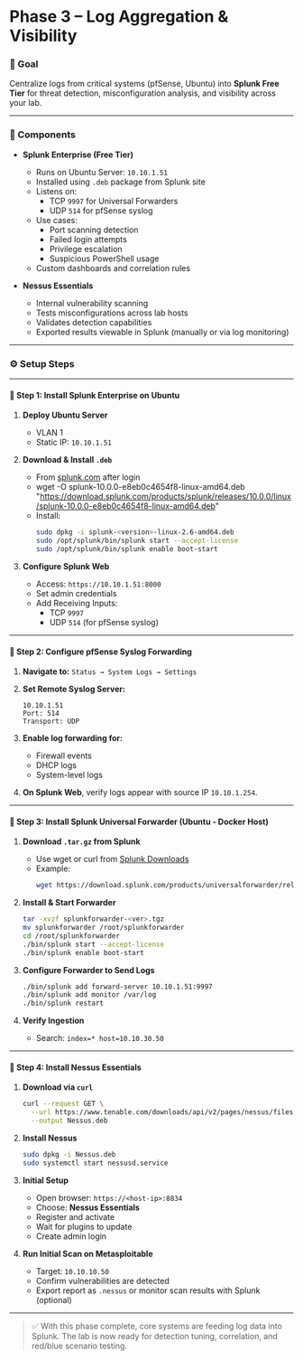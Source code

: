 # Phase 3 – Log Aggregation & Visibility

### 🎯 Goal
Centralize logs from critical systems (pfSense, Ubuntu) into **Splunk Free Tier** for threat detection, misconfiguration analysis, and visibility across your lab.

---

### 🧱 Components

- **Splunk Enterprise (Free Tier)**
  - Runs on Ubuntu Server: `10.10.1.51`
  - Installed using `.deb` package from Splunk site
  - Listens on:
    - TCP `9997` for Universal Forwarders
    - UDP `514` for pfSense syslog
  - Use cases:
    - Port scanning detection
    - Failed login attempts
    - Privilege escalation
    - Suspicious PowerShell usage
  - Custom dashboards and correlation rules

- **Nessus Essentials**
  - Internal vulnerability scanning
  - Tests misconfigurations across lab hosts
  - Validates detection capabilities
  - Exported results viewable in Splunk (manually or via log monitoring)

---

### ⚙️ Setup Steps

---

#### 🔹 Step 1: Install Splunk Enterprise on Ubuntu

1. **Deploy Ubuntu Server**
   - VLAN 1
   - Static IP: `10.10.1.51`

2. **Download & Install `.deb`**
   - From [splunk.com](https://www.splunk.com/en_us/download.html) after login
   - wget -O splunk-10.0.0-e8eb0c4654f8-linux-amd64.deb "https://download.splunk.com/products/splunk/releases/10.0.0/linux/splunk-10.0.0-e8eb0c4654f8-linux-amd64.deb"
   - Install:
     ```bash
     sudo dpkg -i splunk-<version>-linux-2.6-amd64.deb
     sudo /opt/splunk/bin/splunk start --accept-license
     sudo /opt/splunk/bin/splunk enable boot-start
     ```

3. **Configure Splunk Web**
   - Access: `https://10.10.1.51:8000`
   - Set admin credentials
   - Add Receiving Inputs:
     - TCP `9997`
     - UDP `514` (for pfSense syslog)

---

#### 🔹 Step 2: Configure pfSense Syslog Forwarding

1. **Navigate to:**
   `Status → System Logs → Settings`

2. **Set Remote Syslog Server:**
   ```
   10.10.1.51
   Port: 514
   Transport: UDP
   ```

3. **Enable log forwarding for:**
   - Firewall events
   - DHCP logs
   - System-level logs

4. **On Splunk Web**, verify logs appear with source IP `10.10.1.254`.

---

#### 🔹 Step 3: Install Splunk Universal Forwarder (Ubuntu - Docker Host)

1. **Download `.tar.gz` from Splunk**
   - Use wget or curl from [Splunk Downloads](https://www.splunk.com/en_us/download/universal-forwarder.html)
   - Example:
     ```bash
     wget https://download.splunk.com/products/universalforwarder/releases/<ver>/linux/splunkforwarder-<ver>-Linux-x86_64.tgz
     ```

2. **Install & Start Forwarder**
   ```bash
   tar -xvzf splunkforwarder-<ver>.tgz
   mv splunkforwarder /root/splunkforwarder
   cd /root/splunkforwarder
   ./bin/splunk start --accept-license
   ./bin/splunk enable boot-start
   ```

3. **Configure Forwarder to Send Logs**
   ```bash
   ./bin/splunk add forward-server 10.10.1.51:9997
   ./bin/splunk add monitor /var/log
   ./bin/splunk restart
   ```

4. **Verify Ingestion**
   - Search: `index=* host=10.10.30.50`

---

#### 🔹 Step 4: Install Nessus Essentials

1. **Download via `curl`**
   ```bash
   curl --request GET \
     --url https://www.tenable.com/downloads/api/v2/pages/nessus/files/Nessus-10.7.2-ubuntu1404_amd64.deb \
     --output Nessus.deb
   ```

2. **Install Nessus**
   ```bash
   sudo dpkg -i Nessus.deb
   sudo systemctl start nessusd.service
   ```

3. **Initial Setup**
   - Open browser: `https://<host-ip>:8834`
   - Choose: **Nessus Essentials**
   - Register and activate
   - Wait for plugins to update
   - Create admin login

4. **Run Initial Scan on Metasploitable**
   - Target: `10.10.10.50`
   - Confirm vulnerabilities are detected
   - Export report as `.nessus` or monitor scan results with Splunk (optional)

---

> ✅ With this phase complete, core systems are feeding log data into Splunk. The lab is now ready for detection tuning, correlation, and red/blue scenario testing.
